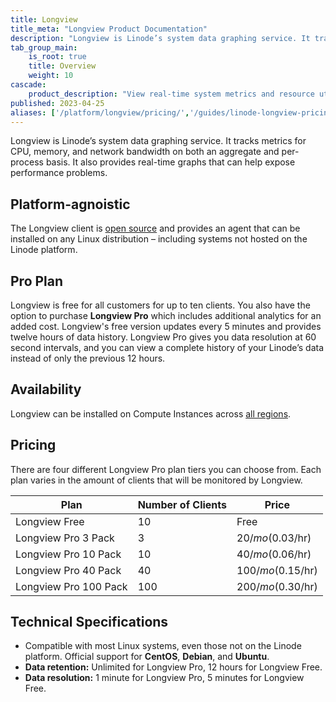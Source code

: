 ```yaml
---
title: Longview
title_meta: "Longview Product Documentation"
description: "Longview is Linode’s system data graphing service. It tracks metrics for CPU, memory, and network bandwidth on both an aggregate and per-process basis."
tab_group_main:
    is_root: true
    title: Overview
    weight: 10
cascade:
    product_description: "View real-time system metrics and resource utilization to gain insight into your Linux-based cloud workloads."
published: 2023-04-25
aliases: ['/platform/longview/pricing/','/guides/linode-longview-pricing-and-plans/','/platform/longview/','/guides/platform/monitoring/']
---
```


Longview is Linode’s system data graphing service. It tracks metrics for CPU, memory, and network bandwidth on both an aggregate and per-process basis. It also provides real-time graphs that can help expose performance problems.

## Platform-agnoistic

The Longview client is [open source](https://github.com/linode/longview) and provides an agent that can be installed on any Linux distribution – including systems not hosted on the Linode platform.

## Pro Plan

Longview is free for all customers for up to ten clients. You also have the option to purchase **Longview Pro** which includes additional analytics for an added cost. Longview's free version updates every 5 minutes and provides twelve hours of data history. Longview Pro gives you data resolution at 60 second intervals, and you can view a complete history of your Linode’s data instead of only the previous 12 hours.

## Availability

Longview can be installed on Compute Instances across [all regions](https://www.linode.com/global-infrastructure/).

## Pricing

There are four different Longview Pro plan tiers you can choose from. Each plan varies in the amount of clients that will be monitored by Longview.

| Plan | Number of Clients | Price |
| -- | -- | -- |
| Longview Free | 10 | Free |
| Longview Pro 3 Pack | 3 | $20/mo ($0.03/hr) |
| Longview Pro 10 Pack | 10 | $40/mo ($0.06/hr) |
| Longview Pro 40 Pack | 40 | $100/mo ($0.15/hr) |
| Longview Pro 100 Pack | 100 | $200/mo ($0.30/hr) |

## Technical Specifications

- Compatible with most Linux systems, even those not on the Linode platform. Official support for **CentOS**, **Debian**, and **Ubuntu**.
- **Data retention:** Unlimited for Longview Pro, 12 hours for Longview Free.
- **Data resolution:** 1 minute for Longview Pro, 5 minutes for Longview Free.